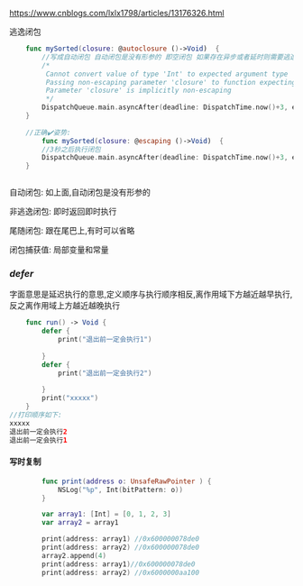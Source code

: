 https://www.cnblogs.com/lxlx1798/articles/13176326.html

逃逸闭包

```swift
    func mySorted(closure: @autoclosure ()->Void)  {
      	//写成自动闭包 自动闭包是没有形参的 即空闭包 如果存在异步或者延时则需要逃逸闭包  @autoclosure将不再适用 报错如下: 
        /*
         Cannot convert value of type 'Int' to expected argument type 'DispatchTime'
         Passing non-escaping parameter 'closure' to function expecting an @escaping closure
         Parameter 'closure' is implicitly non-escaping
         */
        DispatchQueue.main.asyncAfter(deadline: DispatchTime.now()+3, execute: closure)
    }
	
	//正确✔️姿势: 
	    func mySorted(closure: @escaping ()->Void)  {
        //3秒之后执行闭包
        DispatchQueue.main.asyncAfter(deadline: DispatchTime.now()+3, execute: closure)
    }



```

自动闭包: 如上面,自动闭包是没有形参的

非逃逸闭包: 即时返回即时执行

尾随闭包: 跟在尾巴上,有时可以省略

闭包捕获值: 局部变量和常量



### *defer*

字面意思是延迟执行的意思,定义顺序与执行顺序相反,离作用域下方越近越早执行,反之离作用域上方越近越晚执行

```swift
    func run() -> Void {
        defer {
            print("退出前一定会执行1")
            
        }
        defer {
            print("退出前一定会执行2")
            
        }
        print("xxxxx")
    }
//打印顺序如下:
xxxxx
退出前一定会执行2
退出前一定会执行1
```



#### 写时复制



```swift
        func print(address o: UnsafeRawPointer ) {
            NSLog("%p", Int(bitPattern: o))
        }

        var array1: [Int] = [0, 1, 2, 3]
        var array2 = array1

        print(address: array1) //0x600000078de0
        print(address: array2) //0x600000078de0
        array2.append(4)
        print(address: array1)//0x600000078de0
        print(address: array2) //0x6000000aa100

```

